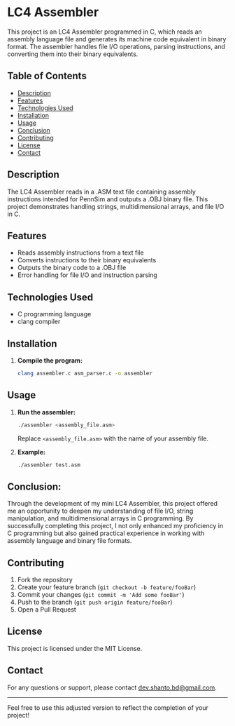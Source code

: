 # LC4 Assembler

This project is an LC4 Assembler programmed in C, which reads an assembly language file and generates its machine code equivalent in binary format. The assembler handles file I/O operations, parsing instructions, and converting them into their binary equivalents.

## Table of Contents
- [Description](#description)
- [Features](#features)
- [Technologies Used](#technologies-used)
- [Installation](#installation)
- [Usage](#usage)
- [Conclusion](#conclusion)
- [Contributing](#contributing)
- [License](#license)
- [Contact](#contact)

## Description
The LC4 Assembler reads in a .ASM text file containing assembly instructions intended for PennSim and outputs a .OBJ binary file. This project demonstrates handling strings, multidimensional arrays, and file I/O in C.

## Features
- Reads assembly instructions from a text file
- Converts instructions to their binary equivalents
- Outputs the binary code to a .OBJ file
- Error handling for file I/O and instruction parsing

## Technologies Used
- C programming language
- clang compiler

## Installation
1. **Compile the program:**
    ```sh
    clang assembler.c asm_parser.c -o assembler
    ```

## Usage
1. **Run the assembler:**
    ```sh
    ./assembler <assembly_file.asm>
    ```
   Replace `<assembly_file.asm>` with the name of your assembly file.

2. **Example:**
    ```sh
    ./assembler test.asm
    ```

## Conclusion:

Through the development of my mini LC4 Assembler, this project offered me an opportunity to deepen my understanding of file I/O, string manipulation, and multidimensional arrays in C programming. By successfully completing this project, I not only enhanced my proficiency in C programming but also gained practical experience in working with assembly language and binary file formats.

## Contributing
1. Fork the repository
2. Create your feature branch (`git checkout -b feature/fooBar`)
3. Commit your changes (`git commit -m 'Add some fooBar'`)
4. Push to the branch (`git push origin feature/fooBar`)
5. Open a Pull Request

## License
This project is licensed under the MIT License.

## Contact
For any questions or support, please contact [dev.shanto.bd@gmail.com](mailto:dev.shanto.bd@gmail.com).

---

Feel free to use this adjusted version to reflect the completion of your project!
